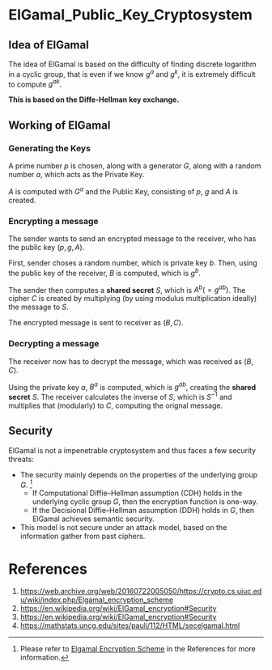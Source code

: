 # ElGamal_Public_Key_Cryptosystem

## Idea of ElGamal

The idea of ElGamal is based on the difficulty of finding discrete logarithm in a cyclic group, that is even if we know $g^a$ and $g^k$, it is extremely difficult to compute $g^{ak}$.

**This is based on the Diffe-Hellman key exchange.**
## Working of ElGamal

### Generating the Keys
A prime number $p$ is chosen, along with a generator $G$, along with a random number $a$, which acts as the Private Key.

$A$ is computed with $G^a$ and the Public Key, consisting of $p$, $g$ and $A$ is created.

### Encrypting a message
The sender wants to send an encrypted message to the receiver, who has the public key $(p,g,A)$.

First, sender choses a random number, which is private key $b$. Then, using the public key of the receiver, $B$ is computed, which is $g^b$.

The sender then computes a **shared secret** $S$, which is $A^b( = g^{ab})$. The cipher $C$ is created by multiplying (by using modulus multiplication ideally) the message to $S$.

The encrypted message is sent to receiver as $(B, C)$.

### Decrypting a message
The receiver now has to decrypt the message, which was received as $(B,C)$.

Using the private key $a$, $B^a$ is computed, which is $g^{ab}$, creating the **shared secret** $S$. The receiver calculates the inverse of $S$, which is $S^{-1}$ and multiplies that (modularly) to $C$, computing the orignal message.

## Security

ElGamal is not a impenetrable cryptosystem and thus faces a few security threats:

- The security mainly depends on the properties of the underlying group $G$. [^1]
  - If Computational Diffie–Hellman assumption (CDH) holds in the underlying cyclic group $G$, then the encryption function is one-way.
  - If the Decisional Diffie–Hellman assumption (DDH) holds in $G$, then ElGamal achieves semantic security.
- This model is not secure under an attack model, based on the information gather from past ciphers.
[^1]: Please refer to [Elgamal Encryption Scheme](https://web.archive.org/web/20160722005050/https://crypto.cs.uiuc.edu/wiki/index.php/Elgamal_encryption_scheme) in the References for more information.

# References
1. https://web.archive.org/web/20160722005050/https://crypto.cs.uiuc.edu/wiki/index.php/Elgamal_encryption_scheme
2. https://en.wikipedia.org/wiki/ElGamal_encryption#Security
3. https://en.wikipedia.org/wiki/ElGamal_encryption#Security
4. https://mathstats.uncg.edu/sites/pauli/112/HTML/secelgamal.html

